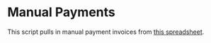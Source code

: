 # Manual Payments

This script pulls in manual payment invoices from [this spreadsheet](https://docs.google.com/spreadsheets/d/1dbT_AnqS0NrterPnyqZczR5z3eBanpxsS2ncxgxoFHc/edit?usp=sharing).
